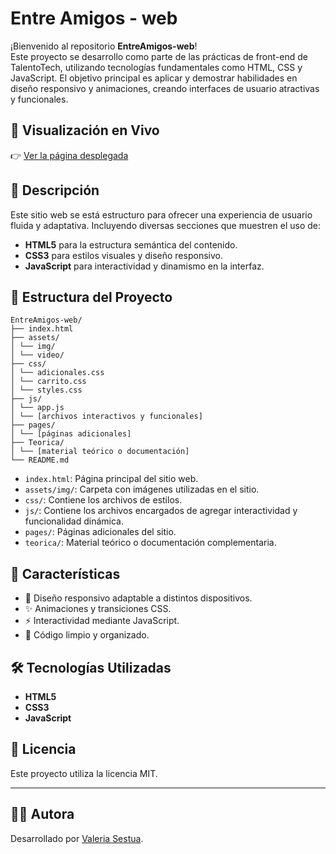 # Entre Amigos - web 

¡Bienvenido al repositorio **EntreAmigos-web**!  
Este proyecto se desarrollo como parte de las prácticas de front-end de TalentoTech, utilizando tecnologías fundamentales como HTML, CSS y JavaScript. El objetivo principal es aplicar y demostrar habilidades en diseño responsivo y animaciones, creando interfaces de usuario atractivas y funcionales.

## 🚀 Visualización en Vivo

👉 [Ver la página desplegada](https://valesestua29.github.io/EntreAmigos-Web/)

## 🧩 Descripción

Este sitio web se está estructuro para ofrecer una experiencia de usuario fluida y adaptativa. Incluyendo diversas secciones que muestren el uso de:

- **HTML5** para la estructura semántica del contenido.
- **CSS3** para estilos visuales y diseño responsivo.
- **JavaScript** para interactividad y dinamismo en la interfaz.

## 📁 Estructura del Proyecto

    EntreAmigos-web/
    ├── index.html
    ├── assets/
    │ └── img/
    │ └── video/
    ├── css/
    │ └── adicionales.css
    │ └── carrito.css
    │ └── styles.css
    ├── js/
    │ └── app.js
    │ └── [archivos interactivos y funcionales]
    ├── pages/
    │ └── [páginas adicionales]
    ├── Teorica/
    │ └── [material teórico o documentación]
    └── README.md

- `index.html`: Página principal del sitio web.
- `assets/img/`: Carpeta con imágenes utilizadas en el sitio.
- `css/`: Contiene los archivos de estilos.
- `js/`: Contiene los archivos encargados de agregar interactividad y funcionalidad dinámica.
- `pages/`: Páginas adicionales del sitio.
- `teorica/`: Material teórico o documentación complementaria.

## 🚀 Características

- 🎨 Diseño responsivo adaptable a distintos dispositivos.
- ✨ Animaciones y transiciones CSS.
- ⚡ Interactividad mediante JavaScript.
- 🧹 Código limpio y organizado.

## 🛠️ Tecnologías Utilizadas

- **HTML5**
- **CSS3**
- **JavaScript**


## 📄 Licencia

Este proyecto utiliza la licencia MIT.

---

## 🙋‍♀️ Autora

Desarrollado por [Valeria Sestua](https://github.com/valesestua29).
